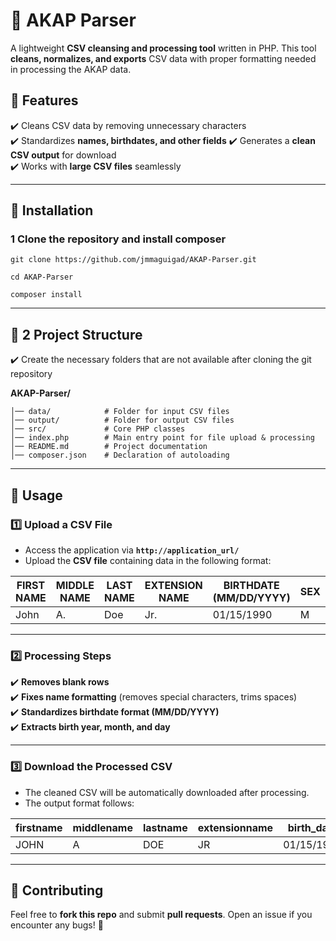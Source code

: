 # :page_facing_up: AKAP Parser

A lightweight **CSV cleansing and processing tool** written in PHP. This tool **cleans, normalizes, and exports** CSV data with proper formatting needed in processing the AKAP data.

## :rocket: Features
:heavy_check_mark: Cleans CSV data by removing unnecessary characters  
:heavy_check_mark: Standardizes **names, birthdates, and other fields** 
:heavy_check_mark: Generates a **clean CSV output** for download  
:heavy_check_mark: Works with **large CSV files** seamlessly  

---

## :pushpin: **Installation**
### **1 Clone the repository and install composer**
```    
git clone https://github.com/jmmaguigad/AKAP-Parser.git
```
```
cd AKAP-Parser
```
```
composer install
```
---

## :pushpin: **2 Project Structure**
:heavy_check_mark: Create the necessary folders that are not available after cloning the git repository

**AKAP-Parser/**

    │── data/            # Folder for input CSV files
    │── output/          # Folder for output CSV files
    │── src/             # Core PHP classes
    │── index.php        # Main entry point for file upload & processing
    │── README.md        # Project documentation
    │── composer.json    # Declaration of autoloading

---

## :pushpin: Usage

### **:one: Upload a CSV File**
- Access the application via **`http://application_url/`**  
- Upload the **CSV file** containing data in the following format:

| FIRST NAME | MIDDLE NAME | LAST NAME | EXTENSION NAME | BIRTHDATE (MM/DD/YYYY) | SEX | PROVINCE |
|------------|-------------|-----------|----------------|------------------------|-----|----------|
| John       | A.          | Doe       | Jr.            | 01/15/1990             | M   | CAGAYAN  |

---

### **:two: Processing Steps**
:heavy_check_mark: **Removes blank rows**  
:heavy_check_mark: **Fixes name formatting** (removes special characters, trims spaces)  
:heavy_check_mark: **Standardizes birthdate format (MM/DD/YYYY)**  
:heavy_check_mark: **Extracts birth year, month, and day**

---

### **:three: Download the Processed CSV**
- The cleaned CSV will be automatically downloaded after processing.  
- The output format follows:

| firstname | middlename | lastname | extensionname | birth_date | birth_year | birth_month | birth_day | sex | province |
|-----------|------------|----------|---------------|------------|------------|-------------|-----------|-----|----------|
| JOHN      | A          | DOE      | JR            | 01/15/1990 | 1990       | 01          | 15        | M   | CAGAYAN  |

---

## :pushpin: Contributing
Feel free to **fork this repo** and submit **pull requests**. Open an issue if you encounter any bugs! 🚀